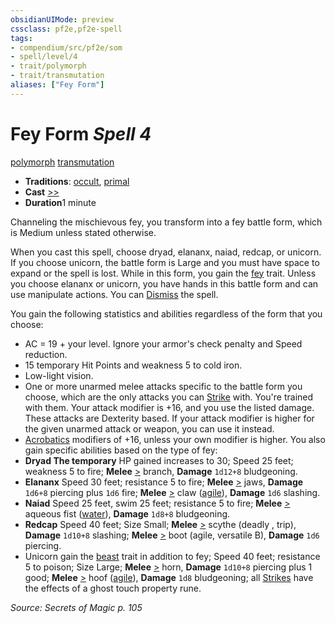 ```yaml
---
obsidianUIMode: preview
cssclass: pf2e,pf2e-spell
tags:
- compendium/src/pf2e/som
- spell/level/4
- trait/polymorph
- trait/transmutation
aliases: ["Fey Form"]
---
```

# Fey Form *Spell 4*   
[polymorph](../../rules/traits/polymorph.md)  [transmutation](../../rules/traits/transmutation.md)  

- **Traditions**: [occult](../../rules/traits/occult.md), [primal](../../rules/traits/primal.md)
- **Cast** [>>](../../rules/core-rulebook/chapter-9-playing-the-game.md#Actions "Two-Action") 
- **Duration**1 minute

Channeling the mischievous fey, you transform into a fey battle form, which is Medium unless stated otherwise.

When you cast this spell, choose dryad, elananx, naiad, redcap, or unicorn. If you choose unicorn, the battle form is Large and you must have space to expand or the spell is lost. While in this form, you gain the [fey](../../rules/traits/fey.md) trait. Unless you choose elananx or unicorn, you have hands in this battle form and can use manipulate actions. You can [Dismiss](../../rules/actions/dismiss.md) the spell.

You gain the following statistics and abilities regardless of the form that you choose:

- AC = 19 + your level. Ignore your armor's check penalty and Speed reduction.
- 15 temporary Hit Points and weakness 5 to cold iron.
- Low-light vision.
- One or more unarmed melee attacks specific to the battle form you choose, which are the only attacks you can [Strike](../../rules/actions/strike.md) with. You're trained with them. Your attack modifier is +16, and you use the listed damage. These attacks are Dexterity based. If your attack modifier is higher for the given unarmed attack or weapon, you can use it instead.
- [Acrobatics](../skills.md#Acrobatics) modifiers of +16, unless your own modifier is higher. You also gain specific abilities based on the type of fey:
- **Dryad The temporary** HP gained increases to 30; Speed 25 feet; weakness 5 to fire; **Melee** [>](../../rules/core-rulebook/chapter-9-playing-the-game.md#Actions "Single Action") branch, **Damage** `1d12+8` bludgeoning.
- **Elananx** Speed 30 feet; resistance 5 to fire; **Melee** [>](../../rules/core-rulebook/chapter-9-playing-the-game.md#Actions "Single Action") jaws, **Damage** `1d6+8` piercing plus `1d6` fire; **Melee** [>](../../rules/core-rulebook/chapter-9-playing-the-game.md#Actions "Single Action") claw ([agile](../../rules/traits/agile.md)), **Damage** `1d6` slashing.
- **Naiad** Speed 25 feet, swim 25 feet; resistance 5 to fire; **Melee** [>](../../rules/core-rulebook/chapter-9-playing-the-game.md#Actions "Single Action") aqueous fist ([water](../../rules/traits/water.md)), **Damage** `1d8+8` bludgeoning.
- **Redcap** Speed 40 feet; Size Small; **Melee** [>](../../rules/core-rulebook/chapter-9-playing-the-game.md#Actions "Single Action") scythe (deadly <d10>, trip), **Damage** `1d10+8` slashing; **Melee** [>](../../rules/core-rulebook/chapter-9-playing-the-game.md#Actions "Single Action") boot (agile, versatile B), **Damage** `1d6` piercing.
- Unicorn gain the [beast](../../rules/traits/beast.md) trait in addition to fey; Speed 40 feet; resistance 5 to poison; Size Large; **Melee** [>](../../rules/core-rulebook/chapter-9-playing-the-game.md#Actions "Single Action") horn, **Damage** `1d10+8` piercing plus 1 good; **Melee** [>](../../rules/core-rulebook/chapter-9-playing-the-game.md#Actions "Single Action") hoof ([agile](../../rules/traits/agile.md)), **Damage** `1d8` bludgeoning; all [Strikes](../../rules/actions/strike.md) have the effects of a ghost touch property rune.

*Source: Secrets of Magic p. 105*